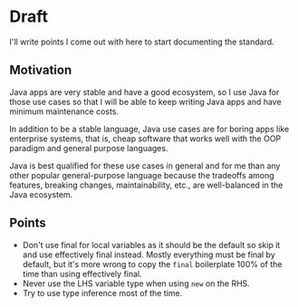 # Draft

I'll write points I come out with here to start documenting the standard.

## Motivation

Java apps are very stable and have a good ecosystem, so I use Java for those
use cases so that I will be able to keep writing Java apps and have minimum
maintenance costs.

In addition to be a stable language, Java use cases are for boring apps like
enterprise systems, that is, cheap software that works well with the OOP
paradigm and general purpose languages.

Java is best qualified for these use cases in general and for me than any other
popular general-purpose language because the tradeoffs among features, breaking
changes, maintainability, etc., are well-balanced in the Java ecosystem. 

## Points

- Don't use final for local variables as it should be the default so skip it 
  and use effectively final instead. Mostly everything must be final by 
  default, but it's more wrong to copy the `final` boilerplate 100% of the 
  time than using effectively final.
- Never use the LHS variable type when using `new` on the RHS.
- Try to use type inference most of the time.
